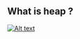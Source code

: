 ## What is heap ?
[![Alt text](https://img.youtube.com/vi/N0Frqx9UlrI/0.jpg)](https://www.youtube.com/watch?v=N0Frqx9UlrI)

